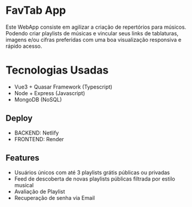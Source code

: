 # FavTab App
Este WebApp consiste em agilizar a criação de repertórios para músicos. Podendo criar playlists de músicas e vincular seus links de tablaturas, imagens e/ou cifras preferidas com uma boa visualização responsiva e rápido acesso.


# Tecnologias Usadas
- Vue3 + Quasar Framework (Typescript)
- Node + Express (Javascript)
- MongoDB (NoSQL)

## Deploy
- BACKEND: Netlify
- FRONTEND: Render


## Features
- Usuários únicos com até 3 playlists grátis públicas ou privadas
- Feed de descoberta de novas playlists públicas filtrada por estilo musical
- Avaliação de Playlist
- Recuperação de senha via Email
